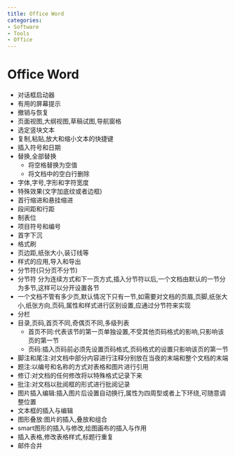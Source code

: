 ```yaml
---
title: Office Word
categories:
- Software
- Tools
- Office
---
```

# Office Word

- 	对话框启动器
- 	有用的屏幕提示
- 	撤销与恢复
- 	页面视图,大纲视图,草稿试图,导航窗格
- 	选定竖块文本
- 	复制,粘贴,放大和缩小文本的快捷键
- 	插入符号和日期
- 	替换,全部替换
    - 将空格替换为空值
    - 	将文档中的空白行删除
- 	字体,字号,字形和字符宽度
- 	特殊效果(文字加底纹或者边框)
- 	首行缩进和悬挂缩进
- 	段间距和行距
- 	制表位
- 	项目符号和编号
- 	首字下沉
- 	格式刷
- 	页边距,纸张大小,装订线等
- 	样式的应用,导入和导出
- 	分节符(只分页不分节)
- 	分节符 分为连续方式和下一页方式,插入分节符以后,一个文档由默认的一节分为多节,这样可以分开设置各节
- 	一个文档不管有多少页,默认情况下只有一节,如需要对文档的页眉,页脚,纸张大小,纸张方向,页码,属性和样式进行区别设置,应通过分节符来实现
- 	分栏
- 	目录,页码,首页不同,奇偶页不同,多级列表
    - 	首页不同:代表该节的第一页单独设置,不受其他页码格式的影响,只影响该页的第一节
    - 	页码:插入页码前必须先设置页码格式,页码格式的设置只影响该页的第一节
- 	脚注和尾注:对文档中部分内容进行注释分别放在当夜的末端和整个文档的末端
- 	题注:以编号和名称的方式对表格和图片进行引用
- 	修订:对文档的任何修改将以特殊格式记录下来
- 	批注:对文档以批阅框的形式进行批阅记录
- 	图片插入编辑:插入图片后设置自动换行,属性为四周型或者上下环绕,可随意调整位置
- 	文本框的插入与编辑
- 	图形叠放:图片的插入,叠放和组合
- 	smart图形的插入与修改,绘图画布的插入与作用
- 	插入表格,修改表格样式,标题行重复
- 	邮件合并